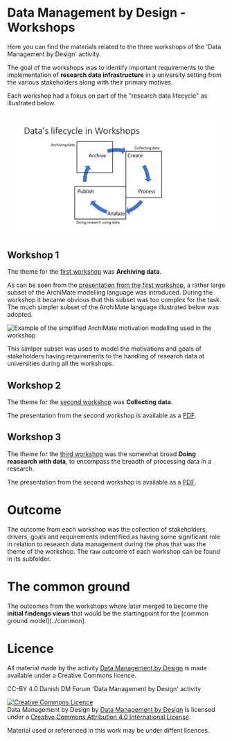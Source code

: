 # Data Management by Design - Workshops

Here you can find the materials related to the three workshops of the
'Data Management by Design' activity.

The goal of the workshops was to identify important requirements to the
implementation of **research data infrastructure** in a university setting from
the various stakeholders along with their primary motives.

Each workshop had a fokus on part of the "research data lifecycle" as
illustrated below.

![Themes of the workshops](workshops.png)

## Workshop 1

The theme for the [first workshop](ws1) was **Archiving data**. 

As can be seen from the [presentation from the first
workshop](ws1/ws1-slides.pdf), a rather large subset of the ArchiMate
modelling language was introduced. During the workshop it became
obvious that this subset was too complex for the task. The much
simpler subset of the ArchiMate language illustrated below was
adopted.

![Example of the simplified ArchiMate motivation modelling used in the workshop](SimpleMotivationExample.svg)

This simlper subset was used to model the motivations and goals of
stakeholders having requirements to the handling of research data at
universities during all the workshops.

## Workshop 2

The theme for the [second workshop](ws2) was **Collecting data**. 

The presentation from the second workshop is available as a
[PDF](ws2/ws2-slides.pdf).

## Workshop 3

The theme for the [third workshop](ws3) was the somewhat broad **Doing reasearch with data**, to encompass the breadth of processing data in a research. 

The presentation from the second workshop is available as a
[PDF](ws3/ws3-slides.pdf).

# Outcome

The outcome from each workshop was the collection of stakeholders,
drivers, goals and requirements indentified as having some significant
role in relation to research data management during the phas that was
the theme of the workshop. The raw outcome of each workshop can be
found in its subfolder.

# The common ground

The outcomes from the workshops where later merged to become the **initial findengs views** that would be the startingpoint for the [common ground model](../common].

# Licence 

All material made by the activity [Data Management by Design](https://github.com/Data-Management-by-Design/DMbD) is made available under a Creative Commons licence.

CC-BY 4.0 Danish DM Forum 'Data Management by Design' activity

<a rel="license" href="http://creativecommons.org/licenses/by/4.0/"><img alt="Creative Commons Licence" style="border-width:0" src="https://i.creativecommons.org/l/by/4.0/88x31.png" /></a><br /><span xmlns:dct="http://purl.org/dc/terms/" property="dct:title">Data Management by Design</span> by <a xmlns:cc="http://creativecommons.org/ns#" href="https://github.com/Data-Management-by-Design/DMbD" property="cc:attributionName" rel="cc:attributionURL">Data Management by Design</a> is licensed under a <a rel="license" href="http://creativecommons.org/licenses/by/4.0/">Creative Commons Attribution 4.0 International License</a>.

Material used or referenced in this work may be under diffent licences.

